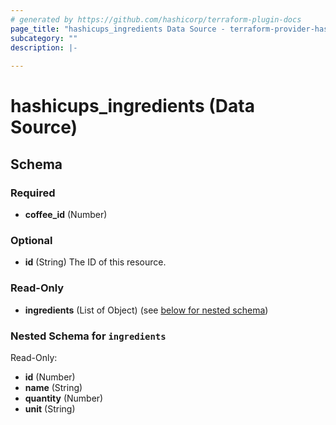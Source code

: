 ```yaml
---
# generated by https://github.com/hashicorp/terraform-plugin-docs
page_title: "hashicups_ingredients Data Source - terraform-provider-hashicups"
subcategory: ""
description: |-
  
---
```


# hashicups_ingredients (Data Source)





<!-- schema generated by tfplugindocs -->
## Schema

### Required

- **coffee_id** (Number)

### Optional

- **id** (String) The ID of this resource.

### Read-Only

- **ingredients** (List of Object) (see [below for nested schema](#nestedatt--ingredients))

<a id="nestedatt--ingredients"></a>
### Nested Schema for `ingredients`

Read-Only:

- **id** (Number)
- **name** (String)
- **quantity** (Number)
- **unit** (String)



